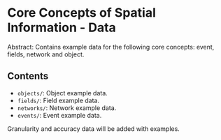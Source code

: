 Core Concepts of Spatial Information - Data
============================================

Abstract: Contains example data for the following core concepts: event, fields, network and object.

Contents
----------------------

* `objects/`: Object example data.
* `fields/`: Field example data.
* `networks/`: Network example data.
* `events/`: Event example data.

Granularity and accuracy data will be added with examples.
